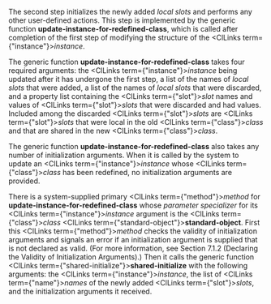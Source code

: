  



The second step initializes the newly added *local slots* and performs any other user-defined actions. This step is implemented by the generic function **update-instance-for-redefined-class**, which is called after completion of the first step of modifying the structure of the <ClLinks  term={"instance"}><i>instance</i></ClLinks>. 



The generic function **update-instance-for-redefined-class** takes four required arguments: the <ClLinks  term={"instance"}><i>instance</i></ClLinks> being updated after it has undergone the first step, a list of the names of *local slots* that were added, a list of the names of *local slots* that were discarded, and a property list containing the <ClLinks  term={"slot"}><i>slot</i></ClLinks> names and values of <ClLinks  term={"slot"}><i>slots</i></ClLinks> that were discarded and had values. Included among the discarded <ClLinks  term={"slot"}><i>slots</i></ClLinks> are <ClLinks  term={"slot"}><i>slots</i></ClLinks> that were local in the old <ClLinks  term={"class"}><i>class</i></ClLinks> and that are shared in the new <ClLinks  term={"class"}><i>class</i></ClLinks>. 



The generic function **update-instance-for-redefined-class** also takes any number of initialization arguments. When it is called by the system to update an <ClLinks  term={"instance"}><i>instance</i></ClLinks> whose <ClLinks  term={"class"}><i>class</i></ClLinks> has been redefined, no initialization arguments are provided. 



There is a system-supplied primary <ClLinks  term={"method"}><i>method</i></ClLinks> for **update-instance-for-redefined-class** whose *parameter specializer* for its <ClLinks  term={"instance"}><i>instance</i></ClLinks> argument is the <ClLinks  term={"class"}><i>class</i></ClLinks> <ClLinks  term={"standard-object"}><b>standard-object</b></ClLinks>. First this <ClLinks  term={"method"}><i>method</i></ClLinks> checks the validity of initialization arguments and signals an error if an initialization argument is supplied that is not declared as valid. (For more information, see Section 7.1.2 (Declaring the Validity of Initialization Arguments).) Then it calls the generic function <ClLinks  term={"shared-initialize"}><b>shared-initialize</b></ClLinks> with the following arguments: the <ClLinks  term={"instance"}><i>instance</i></ClLinks>, the list of <ClLinks  term={"name"}><i>names</i></ClLinks> of the newly added <ClLinks  term={"slot"}><i>slots</i></ClLinks>, and the initialization arguments it received. 



